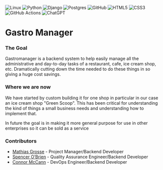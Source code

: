 ![Linux](https://img.shields.io/badge/Linux-FCC624?style=for-the-badge&logo=linux&logoColor=black)
![Python](https://img.shields.io/badge/python-3670A0?style=for-the-badge&logo=python&logoColor=ffdd54)
![Django](https://img.shields.io/badge/django-%23092E20.svg?style=for-the-badge&logo=django&logoColor=white)
![Postgres](https://img.shields.io/badge/postgres-%23316192.svg?style=for-the-badge&logo=postgresql&logoColor=white)
![GitHub](https://img.shields.io/badge/GitHub-100000?style=for-the-badge&logo=github&logoColor=white)
![HTML5](https://img.shields.io/badge/html5-%23E34F26.svg?style=for-the-badge&logo=html5&logoColor=white)
![CSS3](https://img.shields.io/badge/css3-%231572B6.svg?style=for-the-badge&logo=css3&logoColor=white)
![GitHub Actions](https://img.shields.io/badge/github%20actions-%232671E5.svg?style=for-the-badge&logo=githubactions&logoColor=white)
![ChatGPT](https://img.shields.io/badge/chatGPT-74aa9c?style=for-the-badge&logo=openai&logoColor=white)  

# Gastro Manager


### The Goal

Gastromanager is a backend system to help easily manage all the administrative and day-to-day tasks of a restaurant, cafe, ice cream shop, etc. Dramatically cutting down the time needed to do these things in so giving a huge cost savings.

### Where we are now 

We have started by custom building it for one shop in particular in our case an ice cream shop "Green Scoop". This has been critical for understanding the kind of things a small business needs and understanding how to implement that.

In future the goal is in making it more general purpose for use in other enterprises so it can be sold as a service 


### Contributors
- [Mathias Grosse](https://github.com/mathiasgrosse) - Project Manager/Backend Developer
- [Spencer O’Brien](https://github.com/Spencer-OBrien) - Quality Assurance Engineer/Backend Developer
- [Connor McCann](https://github.com/cmccann92) - DevOps Engineer/Backend Developer
